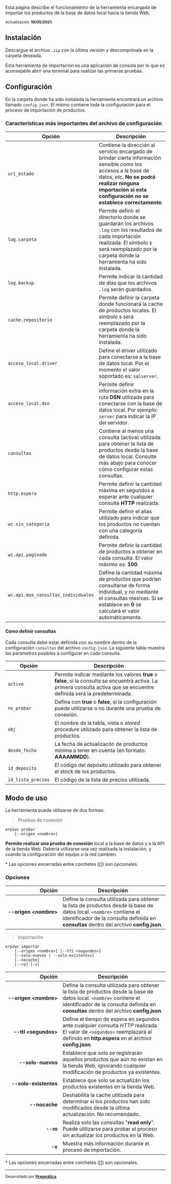 Esta página describe el funcionamiento de la herramienta encargada de importar los productos de la base de datos local hacia la tienda Web.

<small>Actualización: **19/05/2021**.</small>

## Instalación

Descargue el archivo `.zip` con la última versión y descomprímala en la carpeta deseada.

Esta herramienta de importación es una aplicación de consola por lo que es aconsejable abrir una terminal para realizar las primeras pruebas.

## Configuración

En la carpeta donde ha sido instalada la herramienta encontrará un archivo llamado `config.json`. El mismo contiene toda la configuración para el proceso de importación de productos.

### Características más importantes del archivo de configuración

| Opción | Descripción |
|--------|-------------|
|`uri_estado`|Contiene la dirección al servicio encargado de brindar cierta información sensible como los accesos a la base de datos, etc. **No se podrá realizar ninguna importación si esta configuración no se establece correctamente.**|
|`log.carpeta`|Permite definir el directorio donde se guardarán los archivos `.log` con los resultados de cada importación realizada. El símbolo `$` será reemplazado por la carpeta donde la herramienta ha sido instalada.|
|`log.backup`|Permite indicar la cantidad de días que los archivos `.log` serán guardados.|
|`cache.repositorio`|Permite definir la carpeta donde funcionará la cache de productos locales. El símbolo `$` será reemplazado por la carpeta donde la herramienta ha sido instalada.|
|`acceso_local.driver`|Define el driver utilizado para conectarse a la base de datos local. Por el momento el valor soportado es: `sqlserver`.|
|`acceso_local.dsn`|Permite definir información extra en la ruta **DSN** utilizada para conectarse con la base de datos local. Por ejemplo: `server` para indicar la IP del servidor.|
|`consultas`|Contiene al menos una consulta (activa) utilizada para obtener la lista de productos desde la base de datos local. Consulte más abajo para conocer cómo configurar estas consultas.|
|`http.espera`|Permite definir la cantidad máxima en segundos a esperar ante cualquier consulta **HTTP** realizada.|
|`wc.sin_categoria`|Permite definir el alias utilizado para indicar que los productos no cuentan con una categoría definida.|
|`wc.api.paginado`|Permite definir la cantidad de productos a obtener en cada consulta. El valor máximo es: **100**.|
|`wc.api.max_consultas_individuales`|Define la cantidad máxima de productos que podrían consultarse de forma individual, y no mediante el consultas masivas. Si se establece en **0** se calculará el valor automáticamente.|

#### Cómo definir consultas

Cada consulta debe estar definida con su nombre dentro de la configuración `consultas` del archivo `config.json`. La siguiente tabla muestra los parámetros posibles a configurar en cada consulta.


| Opción | Descripción |
|--------|-------------|
|`activo`|Permite indicar mediante los valores **true** o **false**, si la consulta se encuentra activa. La primera consulta activa que se encuentre definida será la predeterminada.|
|`no_probar`|Defina con **true** o **false**, si la configuración puede utilizarse o no durante una prueba de conexión.|
|`obj`|El nombre de la tabla, vista o *stored procedure* utilizado para obtener la lista de productos.|
|`desde_fecha`|La fecha de actualizacón de productos mínima a tener en cuenta (en formato: **AAAAMMDD**).|
|`id_deposito`|El código del depósito utilizado para obtener el stock de los productos.|
|`id_lista_precios`|El código de la lista de precios utilizada.|

## Modo de uso

La herramienta puede utilizarse de dos formas:

> Pruebas de conexión

```
erp2wc probar
    [--origen <nombre>]
```

**Permite realizar una prueba de conexión** local a la base de datos y a la API de la tienda Web. Debería utilizarse una vez realizada la instalación, y cuando la configuración del equipo o la red cambien.

\* Las opciones encerradas entre corchetes ([]) son opcionales.

### Opciones

| Opción | Descripción |
|-------:|-------------|
|<span style="white-space: nowrap;">**--origen &lt;nombre&gt;**</span>|Define la consulta utilizada para obtener la lista de productos desde la base de datos local. `<nombre>` contiene el identificador de la consulta definida en **consultas** dentro del archivo **config.json**.|

> Importación

```
erp2wc importar
    [--origen <nombre>] [--ttl <segundos>]
    [--solo-nuevos | --solo-existentes]
    [--nocache]
    [--ro] [-v]
```

| Opción | Descripción |
|-------:|-------------|
|<span style="white-space: nowrap;">**--origen &lt;nombre&gt;**</span>|Define la consulta utilizada para obtener la lista de productos desde la base de datos local. `<nombre>` contiene el identificador de la consulta definida en **consultas** dentro del archivo **config.json**.|
|**--ttl &lt;segundos&gt;**|Define el tiempo de espera en segundos ante cualquier consulta *HTTP* realizada. El valor de `<segundos>` reemplazará al definido en **http.espera** en el archivo **config.json**.|
|**--solo-nuevos**|Establece que solo se registrarán aquellos productos que aún no existan en la tienda Web, ignorando cualquier modificación de productos ya existentes.|
|**--solo-existentes**|Establece que solo se actualizán los productos existentes en la tienda Web.|
|**--nocache**|Deshabilita la cache utilizada para determinar si los productos han sido modificados desde la última actualización. No recomendado.|
|**--ro**|Realiza solo las consultas "**read only**". Puede utilizarse para probar el proceso sin actualizar los productos en la Web.|
|**-v**|Muestra más información durante el proceso de importación.|

\* Las opciones encerradas entre corchetes ([]) son opcionales.

---

<small>Desarrollado por **[Pragmática](http://pragmatica.com.ar)**.</small>
